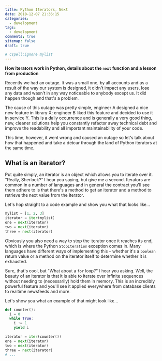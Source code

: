 ```yaml
---
title: Python Iterators, Next
date: 2018-12-07 21:36:15
categories:
  - development
tags: 
  - development
comments: true
sitemap: false
draft: true

# cspell:ignore mylist
---
```



**How iterators work in Python, details about the `next` function and a lesson from production**

Recently we had an outage. It was a small one, by all accounts and as a result of the way our system is designed, it didn't impact any users,
lose any data and wasn't in any way noticeable to anybody except us. It did happen though and that's a problem.

The cause of this outage was pretty simple, engineer A designed a nice new feature in library X; engineer B liked this feature and decided
to use it in service Y. This is a daily occurrence and is generally a very good thing, new, cleaner solutions help you constantly refactor
away technical debt and improve the readability and all important maintainability of your code.

This time, however, it went wrong and caused an outage so let's talk about how that happened and take a detour through the land of Python
iterators at the same time.

<!--more-->

## What is an iterator?

Put quite simply, an iterator is an object which allows you to iterate over it. "Really, Sherlock?" I hear you saying, but give me a second.
Iterators are common in a number of languages and in general the contract you'll see them adhere to is that there's a method to get an
iterator and a method to retrieve the next value from the iterator.

Let's hop straight to a code example and show you what that looks like...

```python
mylist = [1, 2, 3]
iterator = iter(mylist)
one = next(iterator)
two = next(iterator)
three = next(iterator)
```

Obviously you also need a way to stop the iterator once it reaches its end, which is where the Python `StopIteration` exception comes in.
Many languages have different ways of implementing this - whether it's a `boolean` return value or a method on the iterator itself to
determine whether it is exhausted.

Sure, that's cool, but "What about a `for` loop?" I hear you asking. Well, the beauty of an iterator is that it is able to iterate over
infinite sequences without needing to (necessarily) hold them in memory. This is an incredibly powerful feature and you'll see it applied
everywhere from database clients to realtime newsfeeds and more.

Let's show you what an example of that might look like...

```python
def counter():
  i = 0
  while True:
    i += 1
    yield i
    
iterator = iter(counter())
one = next(iterator)
two = next(iterator)
three = next(iterator)
# ...
```
